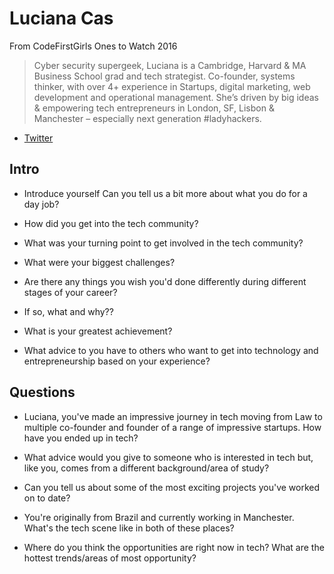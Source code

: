 # Luciana Cas

From CodeFirstGirls Ones to Watch 2016
> Cyber security supergeek, Luciana is a Cambridge, Harvard & MA Business School grad and tech strategist. Co-founder, systems thinker, with over 4+ experience in Startups, digital marketing, web development and operational management. She’s driven by big ideas & empowering tech entrepreneurs in London, SF, Lisbon & Manchester – especially next generation #ladyhackers.

* [Twitter](https://twitter.com/LCarvalhoSe)


## Intro

* Introduce yourself Can you tell us a bit more about what you do for a day job?

* How did you get into the tech community?

* What was your turning point to get involved in the tech community?

* What were your biggest challenges?

* Are there any things you wish you'd done differently during different stages of your career?

* If so, what and why??

* What is your greatest achievement?

* What advice to you have to others who want to get into technology and entrepreneurship based on your experience?


## Questions

* Luciana, you've made an impressive journey in tech moving from Law to multiple co-founder and founder of a range of impressive startups. How have you ended up in tech? 

* What advice would you give to someone who is interested in tech but, like you, comes from a different background/area of study?

* Can you tell us about some of the most exciting projects you've worked on to date?

* You're originally from Brazil and currently working in Manchester. What's the tech scene like in both of these places? 

* Where do you think the opportunities are right now in tech? What are the hottest trends/areas of most opportunity?
